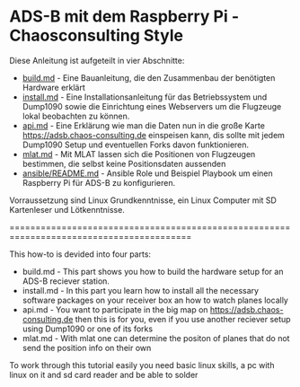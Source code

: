 # ADS-B mit dem Raspberry Pi - Chaosconsulting Style

Diese Anleitung ist aufgeteilt in vier Abschnitte:
* [build.md](build.md) - Eine Bauanleitung, die den Zusammenbau der benötigten Hardware erklärt
* [install.md](install.md) - Eine Installationsanleitung für das Betriebssystem und Dump1090 sowie die Einrichtung eines Webservers um die Flugzeuge lokal beobachten zu können.
* [api.md](api.md) - Eine Erklärung wie man die Daten nun in die große Karte https://adsb.chaos-consulting.de einspeisen kann, dis sollte mit jedem Dump1090 Setup und eventuellen Forks davon funktionieren.
* [mlat.md](mlat.md) - Mit MLAT lassen sich die Positionen von Flugzeugen bestimmen, die selbst keine Positionsdaten aussenden
* [ansible/README.md](ansible/) - Ansible Role und Beispiel Playbook um einen Raspberry Pi für ADS-B zu konfigurieren.

Vorraussetzung sind Linux Grundkenntnisse, ein Linux Computer mit SD Kartenleser und Lötkenntnisse.

=========================================================================================

This how-to is devided into four parts:
* build.md - This part shows you how to build the hardware setup for an ADS-B reciever station.
* install.md - In this part you learn how to install all the necessary software packages on your receiver box an how to watch planes locally
* api.md - You want to participate in the big map on https://adsb.chaos-consulting.de then this is for you, even if you use another reciever setup using Dump1090 or one of its forks
* mlat.md - With mlat one can determine the positon of planes that do not send the position info on their own

To work through this tutorial easily you need basic linux skills, a pc with linux on it and sd card reader and be able to solder
